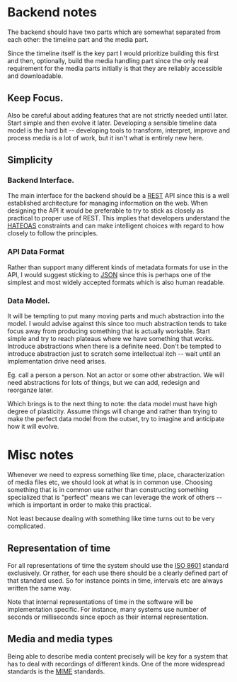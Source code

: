 # Backend notes

The backend should have two parts which are somewhat separated from
each other: the timeline part and the media part.

Since the timeline itself is the key part I would prioritize building
this first and then, optionally, build the media handling part since
the only real requirement for the media parts initially is that they
are reliably accessible and downloadable.

## Keep Focus.

Also be careful about adding features that are not strictly needed
until later.  Start simple and then evolve it later.  Developing a
sensible timeline data model is the hard bit -- developing tools to
transform, interpret, improve and process media is a lot of work, but
it isn't what is entirely new here.

## Simplicity

### Backend Interface.

The main interface for the backend should be a
[REST](https://en.wikipedia.org/wiki/Representational_state_transfer)
API since this is a well established architecture for managing
information on the web.  When designing the API it would be preferable
to try to stick as closely as practical to proper use of REST.  This
implies that developers understand the
[HATEOAS](https://en.wikipedia.org/wiki/HATEOAS) constraints and can
make intelligent choices with regard to how closely to follow the
principles.

### API Data Format

Rather than support many different kinds of metadata formats for use
in the API, I would suggest sticking to
[JSON](https://en.wikipedia.org/wiki/JSON) since this is perhaps one
of the simplest and most widely accepted formats which is also human
readable.

### Data Model.

It will be tempting to put many moving parts and much abstraction into
the model.  I would advise against this since too much abstraction
tends to take focus away from producing something that is actually
workable.  Start simple and try to reach plateaus where we have
something that works. Introduce abstractions when there is a definite
need.  Don't be tempted to introduce abstraction just to scratch some
intellectual itch -- wait until an implementation drive need arises.

Eg. call a person a person.  Not an actor or some other abstraction.
We will need abstractions for lots of things, but we can add, redesign
and reorganze later.

Which brings is to the next thing to note:  the data model must have
high degree of plasticity.  Assume things will change and rather than
trying to make the perfect data model from the outset, try to imagine
and anticipate how it will evolve.

# Misc notes

Whenever we need to express something like time, place,
characterization of media files etc, we should look at what is in
common use.  Choosing something that is in common use rather than
constructing something specialized that is "perfect" means we can
leverage the work of others -- which is important in order to make
this practical.

Not least because dealing with something like time turns out to be
very complicated.

## Representation of time

For all representations of time the system should use the
[ISO 8601](https://en.wikipedia.org/wiki/ISO_8601) standard
exclusively.  Or rather, for each use there should be a clearly
defined part of that standard used.  So for instance points in time,
intervals etc are always written the same way.

Note that internal representations of time in the software will be
implementation specific.  For instance, many systems use number of
seconds or milliseconds since epoch as their internal representation.


## Media and media types

Being able to describe media content precisely will be key for a
system that has to deal with recordings of different kinds.  One of
the more widespread standards is the
[MIME](https://en.wikipedia.org/wiki/MIME) standards.


